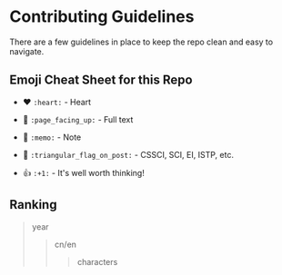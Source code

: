 # Contributing Guidelines
There are a few guidelines in place to keep the repo clean and easy to navigate.  

## Emoji Cheat Sheet for this Repo
- :heart:  `:heart:`  - Heart  

- :page_facing_up: `:page_facing_up:`  - Full text  

- :memo: `:memo:` - Note  

- :triangular_flag_on_post: `:triangular_flag_on_post:` - CSSCI, SCI, EI, ISTP, etc.  

- :+1: `:+1:` - It's well worth thinking! 

## Ranking
> year
>> cn/en
>>> characters
